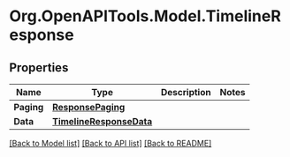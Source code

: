 
# Org.OpenAPITools.Model.TimelineResponse

## Properties

Name | Type | Description | Notes
------------ | ------------- | ------------- | -------------
**Paging** | [**ResponsePaging**](ResponsePaging.md) |  | 
**Data** | [**TimelineResponseData**](TimelineResponseData.md) |  | 

[[Back to Model list]](../README.md#documentation-for-models)
[[Back to API list]](../README.md#documentation-for-api-endpoints)
[[Back to README]](../README.md)

